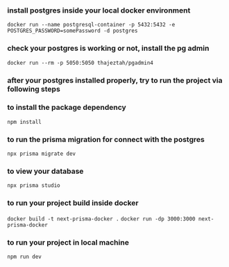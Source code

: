 ### install postgres inside your local docker environment
`docker run --name postgresql-container -p 5432:5432 -e POSTGRES_PASSWORD=somePassword -d postgres`

### check your postgres is working or not, install the pg admin
`docker run --rm -p 5050:5050 thajeztah/pgadmin4`

### after your postgres installed properly, try to run the project via following steps

### to install the package dependency
`npm install`

### to run the prisma migration for connect with the postgres
`npx prisma migrate dev`

### to view your database 
`npx prisma studio`

### to run your project build inside docker
`docker build -t next-prisma-docker .`
`docker run -dp 3000:3000 next-prisma-docker`

### to run your project in local machine
`npm run dev`
